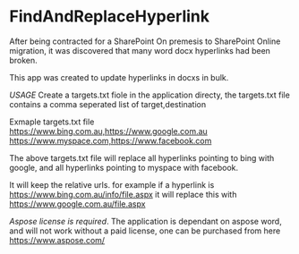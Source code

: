 # FindAndReplaceHyperlink
After being contracted for a SharePoint On premesis to SharePoint Online migration, it was discovered that many word docx hyperlinks had been broken. 

This app was created to update hyperlinks in docxs in bulk.

*USAGE*
Create a targets.txt fiole in the application directy, the targets.txt file contains a comma seperated list of target,destination

Exmaple targets.txt file
https://www.bing.com.au,https://www.google.com.au
https://www.myspace.com,https://www.facebook.com

The above targets.txt file will replace all hyperlinks pointing to bing with google, and all hyperlinks pointing to myspace with facebook.

It will keep the relative urls. for example if a hyperlink is https://www.bing.com.au/info/file.aspx it will replace this with https://www.google.com.au/file.aspx

*Aspose license is required*. 
The application is dependant on aspose word, and will not work without a paid license, one can be purchased from here https://www.aspose.com/

